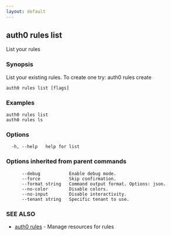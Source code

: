 ```yaml
---
layout: default
---
```

## auth0 rules list

List your rules

### Synopsis

List your existing rules. To create one try:
auth0 rules create

```
auth0 rules list [flags]
```

### Examples

```
auth0 rules list
auth0 rules ls
```

### Options

```
  -h, --help   help for list
```

### Options inherited from parent commands

```
      --debug           Enable debug mode.
      --force           Skip confirmation.
      --format string   Command output format. Options: json.
      --no-color        Disable colors.
      --no-input        Disable interactivity.
      --tenant string   Specific tenant to use.
```

### SEE ALSO

* [auth0 rules](auth0_rules.md)	 - Manage resources for rules

